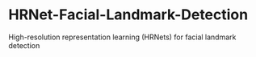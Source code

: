# HRNet-Facial-Landmark-Detection
High-resolution representation learning (HRNets) for facial landmark detection
